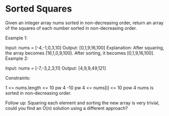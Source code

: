 # Sorted Squares
Given an integer array nums sorted in non-decreasing order, return an array of the squares of each number sorted in non-decreasing order.

 

Example 1:

Input: nums = [-4,-1,0,3,10]
Output: [0,1,9,16,100]
Explanation: After squaring, the array becomes [16,1,0,9,100].
After sorting, it becomes [0,1,9,16,100].
Example 2:

Input: nums = [-7,-3,2,3,11]
Output: [4,9,9,49,121]
 

Constraints:

1 <= nums.length <= 10 pw 4
-10 pw 4 <= nums[i] <= 10 pow 4
nums is sorted in non-decreasing order.
 

Follow up: Squaring each element and sorting the new array is very trivial, could you find an O(n) solution using a different approach?